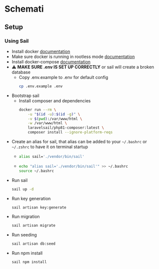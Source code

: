 # Schemati

## Setup

### Using Sail

-   Install docker [documentation](https://docs.docker.com/install/linux/docker-ce/ubuntu/#set-up-the-repository)
-   Make sure docker is running in rootless mode [documentation](https://docs.docker.com/install/linux/linux-postinstall/)
-   Install docker-compose [documentation](https://docs.docker.com/compose/install/)
-   :warning: **MAKE SURE .env IS SET UP CORRECTLY** or sail will create a broken database
    -   Copy .env.example to .env for default config
        ```bash
        cp .env.example .env
        ```
-   Bootstrap sail
    -   Install composer and dependencies
        ```bash
        docker run --rm \
            -u "$(id -u):$(id -g)" \
            -v $(pwd):/var/www/html \
            -w /var/www/html \
            laravelsail/php81-composer:latest \
            composer install --ignore-platform-reqs
        ```
-   Create an alias for sail, that alias can be added to your `~/.bashrc` or `~/.zshrc` to have it on terminal startup
    -   ```bash
        alias sail='./vendor/bin/sail'
        ```
    -   ```bash
        echo "alias sail='./vendor/bin/sail'" >> ~/.bashrc
        source ~/.bashrc
        ```
-   Run sail
    ```bash
    sail up -d
    ```
-   Run key generation
    ```bash
    sail artisan key:generate
    ```
-   Run migration
    ```bash
    sail artisan migrate
    ```
-   Run seeding
    ```bash
    sail artisan db:seed
    ```
-   Run npm install
    ```bash
    sail npm install
    ```
